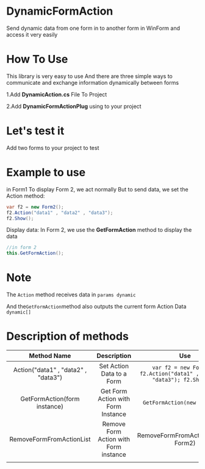# DynamicFormAction
Send dynamic data from one form in  to another form in WinForm and access it very easily


# How To Use

This library is very easy to use And there are three simple ways to communicate and exchange information dynamically between forms

1.Add **DynamicAction.cs** File To Project

2.Add **DynamicFormActionPlug** using to your project





# Let's test it
Add two forms to your project to test



# Example to use

in Form1 To display Form 2, we act normally 
But to send data, we set the Action method: 

```csharp
var f2 = new Form2();
f2.Action("data1" , "data2" , "data3");
f2.Show();
```

Display data:
In Form 2, we use the **GetFormAction** method to display the data
```csharp
//in form 2
this.GetFormAction();

```


# Note 

The ```Action``` method receives data in ``` params dynamic ```

And the``` GetFormAction ```method also outputs the current form Action Data ```dynamic[]```




# Description of methods

|             Method Name             |              Description              |                                           Use                                          |   |   |
|:-----------------------------------:|:-------------------------------------:|:--------------------------------------------------------------------------------------:|---|---|
| Action("data1" , "data2" , "data3") | Set Action Data to a Form             | ```var f2 = new Form2(); f2.Action("data1" , "data2" , "data3"); f2.Show(); ``` |   |   |
| GetFormAction(form instance)        | Get Form Action with Form Instance    |  ``` GetFormAction(new Form2()); ```                                             |   |   |
| RemoveFormFromActionList            | Remove Form Action with Form instance | RemoveFormFromActionList(new Form2)                                                    |   |   |
|                                     |                                       |                                                                                        |   |   |
